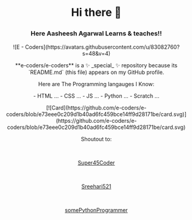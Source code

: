 # <p align="center">Hi there 👋</p>
### <p align="center">Here Aasheesh Agarwal Learns & teaches!!</p>
<p align="center">![E - Coders](https://avatars.githubusercontent.com/u/83082760?s=48&v=4)</p>
<p align="center">**e-coders/e-coders** is a ✨ _special_ ✨ repository because its `README.md` (this file) appears on my GitHub profile.</p>

<p align="center">Here are The Programming langauges I Know:</p>

<p align="center">
- HTML ...
- CSS ...
- JS ...
- Python ...
- Scratch ...
</p>
<p align="center">
[![Card](https://github.com/e-coders/e-coders/blob/e73eee0c209d1b40ad6fc459bce14ff9d28171be/card.svg)](https://github.com/e-coders/e-coders/blob/e73eee0c209d1b40ad6fc459bce14ff9d28171be/card.svg)
</p>
<p align="center">Shoutout to:</p>
<br>
<p align="center"><a href="https://github.com/Super45Coder" target="blank_">Super45Coder</a></p>
<br>
<p align="center"><a href="https://github.com/Sreehari521" target="blank_">Sreehari521</a></p>
<br>
<p align="center"><a href="https://github.com/somePythonProgrammer" target="blank_">somePythonProgrammer</a></p>
